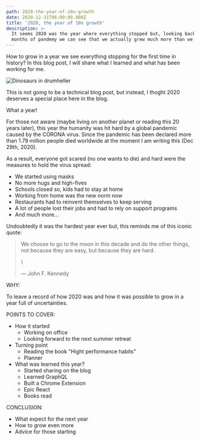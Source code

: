 ```yaml
---
path: 2020-the-year-of-10x-growth
date: 2020-12-31T06:00:00.000Z
title: '2020, the year of 10x growth'
description: >-
  It seems 2020 was the year where everything stopped but, looking back after 9
  months of pandemy we can see that we actually grew much more than we thought.
---
```

How to grow in a year we see everything stopping for the first time in history? In this blog post, I will share what I learned and what has been working for me.

![Dinosaurs in drumheller](/assets/dinosaur-drumheller.png "2020 seems bigger but we are stronger")

This is not going to be a technical blog post, but instead, I thoght 2020 deserves a special place here in the blog. 

What a year!

For those not aware (maybe living on another planet or reading this 20 years later), this year the humanity was hit hard by a global pandemic caused by the CORONA virus. Since the pandemic has been declared more than 1.79 million people died worldwide at the moment I am writing this (Dec 29th, 2020).

As a result, everyone got scared (no one wants to die) and hard were the measures to hold the virus spread:

* We started using masks
* No more hugs and high-fives
* Schools closed so, kids had to stay at home
* Working from home was the new norm now
* Restaurants had to reinvent themselves to keep serving
* A lot of people lost their jobs and had to rely on support programs
* And much more...

Undoubtedly it was the hardest year ever but, this reminds me of this iconic quote: 

> We choose to go to the moon in this decade and do the other things, not because they are easy, but because they are hard.
>
> \
>
>
> ― John F. Kennedy

WHY:

To leave a record of how 2020 was and how it was possible to grow in a year full of uncertainties.

POINTS TO COVER:

* How it started
  * Working on office
  * Looking forward to the next summer retreat
* Turning point
  * Reading the book "Hight performance habits"
  * Planner
* What was learned this year?
  * Started sharing on the blog
  * Learned GraphQL
  * Built a Chrome Extension
  * Epic React
  * Books read

CONCLUSION:

* What expect for the next year
* How to grow even more
* Advice for those starting

